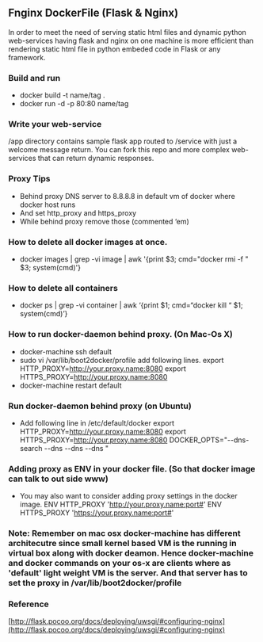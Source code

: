 ## Fnginx DockerFile (Flask & Nginx)

In order to meet the need of serving static html files and dynamic python web-services having flask and nginx on one machine is more efficient than rendering static html file in python embeded code in Flask or any framework.

### Build and run
* docker build -t name/tag .
* docker run -d -p 80:80 name/tag

### Write your web-service
/app directory contains sample flask app routed to /service with just a welcome message return. You can fork this repo and more complex web-services that can return dynamic responses.

### Proxy Tips
* Behind proxy DNS server to 8.8.8.8 in default vm of docker where docker host runs
* And set http_proxy and https_proxy
* While behind proxy remove those (commented ‘em)

### How to delete all docker images at once.
*  docker images | grep -vi image | awk '{print $3; cmd="docker rmi -f " $3; system(cmd)'}

### How to delete all containers
* docker ps | grep -vi container | awk ‘{print $1; cmd=“docker kill “ $1; system(cmd)’}

### How to run docker-daemon behind proxy. (On Mac-Os X)
* docker-machine ssh default
* sudo vi /var/lib/boot2docker/profile
add following lines.
export HTTP_PROXY=http://your.proxy.name:8080
export HTTPS_PROXY=http://your.proxy.name:8080
* docker-machine restart default

### Run docker-daemon behind proxy (on Ubuntu)
* Add following line in /etc/default/docker
export HTTP_PROXY=http://your.proxy.name:8080
export HTTPS_PROXY=http://your.proxy.name:8080
DOCKER_OPTS="--dns-search <search-server> --dns <dns-ip> --dns <dns-ip> --dns <dns-ip>"

### Adding proxy as ENV in your docker file. (So that docker image can talk to out side www)
* You may also want to consider adding proxy settings in the docker image.
ENV HTTP_PROXY 'http://your.proxy.name:port#'
ENV HTTPS_PROXY 'https://your.proxy.name:port#'


### Note: Remember on mac osx docker-machine has different architecutre since small kernel based VM is the running in virtual box along with docker deamon. Hence docker-machine and docker commands on your os-x are clients where as 'default' light weight VM is the server. And that server has to set the proxy in /var/lib/boot2docker/profile

### Reference
[http://flask.pocoo.org/docs/deploying/uwsgi/#configuring-nginx](http://flask.pocoo.org/docs/deploying/uwsgi/#configuring-nginx)
